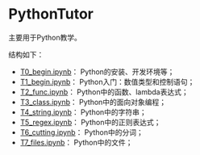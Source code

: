 # PythonTutor

主要用于Python教学。

结构如下：

* [T0_begin.ipynb](T0_begin.ipynb)： Python的安装、开发环境等；
* [T1_begin.ipynb](T0_begin.ipynb)： Python入门：数值类型和控制语句；
* [T2_func.ipynb](T0_begin.ipynb)： Python中的函数、lambda表达式；
* [T3_class.ipynb](T0_begin.ipynb)： Python中的面向对象编程；
* [T4_string.ipynb](T0_begin.ipynb)： Python中的字符串；
* [T5_regex.ipynb](T0_begin.ipynb)： Python中的正则表达式；
* [T6_cutting.ipynb](T0_begin.ipynb)： Python中的分词；
* [T7_files.ipynb](T0_begin.ipynb)： Python中的文件；
